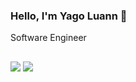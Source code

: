 <link rel="stylesheet" type='text/css' href="https://cdn.jsdelivr.net/gh/devicons/devicon@latest/devicon.min.css" />
          
### Hello, I'm Yago Luann 👋

<p dir="auto">Software Engineer</p>


<i class="devicon-python-plain"></i>
          

<h2 dir="auto"></h2>
<div>
<a href = "mailto:luanntech@gmail.com"><img loading="lazy" src="https://img.shields.io/badge/Gmail-D14836?style=for-the-badge&logo=gmail&logoColor=white" target="_blank"></a>
<a href="https://www.linkedin.com/in/luannamorim" target="_blank"><img loading="lazy" src="https://img.shields.io/badge/-LinkedIn-%230077B5?style=for-the-badge&logo=linkedin&logoColor=white" target="_blank"></a>   
</div>
